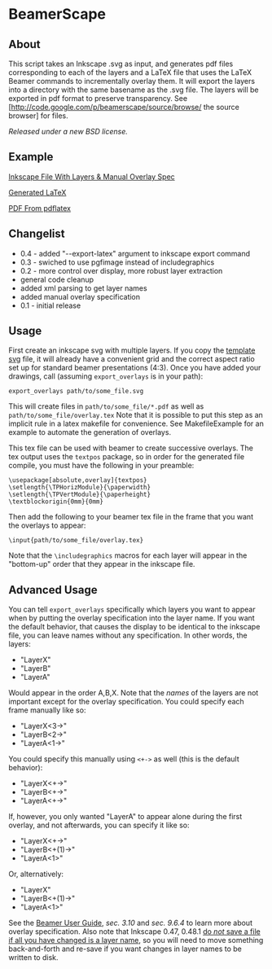 BeamerScape
===========

About
-----
This script takes an Inkscape .svg as input, and generates pdf files corresponding to each of the layers and a LaTeX file that uses the LaTeX Beamer commands to incrementally overlay them. It will export the layers into a directory with the same basename as the .svg file. The layers will be exported in pdf format to preserve transparency. See [http://code.google.com/p/beamerscape/source/browse/ the source browser] for files.

_Released under a new BSD license._

Example
-------

[Inkscape File With Layers & Manual Overlay Spec](http://beamerscape.googlecode.com/hg/figures/beamer_template__ov.svg)

[Generated LaTeX](http://code.google.com/p/beamerscape/source/browse/figures/beamer_template__ov/overlay.tex)

[PDF From pdflatex](http://beamerscape.googlecode.com/hg/test.pdf)


Changelist
----------
 * 0.4 - added "--export-latex" argument to inkscape export command
 * 0.3 - swiched to use pgfimage instead of includegraphics
 * 0.2 - more control over display, more robust layer extraction
  * general code cleanup
  * added xml parsing to get layer names
  * added manual overlay specification
 * 0.1 - initial release 

Usage
-----

First create an inkscape svg with multiple layers. If you copy the [template svg](http://code.google.com/p/beamerscape/source/browse/figures/beamer_template__ov.svg) file, it will already have a convenient grid and the correct aspect ratio set up for standard beamer presentations (4:3). Once you have added your drawings, call (assuming `export_overlays` is in your path):

    export_overlays path/to/some_file.svg
    
This will create files in `path/to/some_file/*.pdf` as well as `path/to/some_file/overlay.tex` Note that it is possible to put this step as an implicit rule in a latex makefile for convenience.  See MakefileExample for an example to automate the generation of overlays.

This tex file can be used with beamer to create successive overlays. The tex output uses the `textpos` package, so in order for the generated file compile, you must have the following in your preamble:

    \usepackage[absolute,overlay]{textpos}
    \setlength{\TPHorizModule}{\paperwidth}
    \setlength{\TPVertModule}{\paperheight}
    \textblockorigin{0mm}{0mm}

Then add the following to your beamer tex file in the frame that you want the overlays to appear:

    \input{path/to/some_file/overlay.tex}

Note that the `\includegraphics` macros for each layer will appear in the "bottom-up" order that they appear in the inkscape file.

Advanced Usage
--------------

You can tell `export_overlays` specifically which layers you want to appear when by putting the overlay specification into the layer name. If you want the default behavior, that causes the display to be identical to the inkscape file, you can leave names without any specification. In other words, the layers:
 * "LayerX"
 * "LayerB"
 * "LayerA"

Would appear in the order A,B,X. Note that the _names_ of the layers are not important except for the overlay specification. You could specify each frame manually like so:
 * "LayerX<3->"
 * "LayerB<2->"
 * "LayerA<1->"

You could specify this manually using `<+->` as well (this is the default behavior):
 * "LayerX<+->"
 * "LayerB<+->"
 * "LayerA<+->"

If, however, you only wanted "LayerA" to appear alone during the first overlay, and not afterwards, you can specify it like so:
 * "LayerX<+->"
 * "LayerB<+(1)->"
 * "LayerA<1>"

Or, alternatively:
 * "LayerX"
 * "LayerB<+(1)->"
 * "LayerA<1>"

See the [Beamer User Guide](http://mirrors.ibiblio.org/pub/mirrors/CTAN/macros/latex/contrib/beamer/doc/beameruserguide.pdf), _sec. 3.10_ and _sec. 9.6.4_ to learn more about overlay specification. Also note that Inkscape 0.47, 0.48.1 [do *not* save a file if all you have changed is a layer name](https://bugs.launchpad.net/inkscape/+bug/806302), so you will need to move something back-and-forth and re-save if you want changes in layer names to be written to disk.
